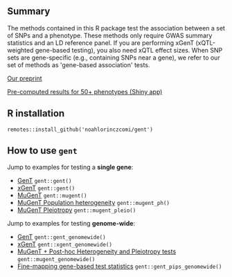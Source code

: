 ## Summary
The methods contained in this R package test the association between a set of SNPs and a phenotype. These methods only require GWAS summary statistics and an LD reference panel. If you are performing xGenT (xQTL-weighted gene-based testing), you also need xQTL effect sizes. When SNP sets are gene-specific (e.g., containing SNPs near a gene), we refer to our set of methods as 'gene-based association' tests. 

[Our preprint](https://papers.ssrn.com/sol3/papers.cfm?abstract_id=5080346)

[Pre-computed results for 50+ phenotypes (Shiny app)](https://nlorinczcomi.shinyapps.io/gent/)

## R installation
```
remotes::install_github('noahlorinczcomi/gent')
```

## How to use `gent`
Jump to examples for testing a **single gene**:
* [GenT](https://github.com/noahlorinczcomi/gent/wiki/Single%E2%80%90gene-GenT) `gent::gent()`
* [xGenT](https://github.com/noahlorinczcomi/gent/wiki/Single%E2%80%90gene-xGenT) `gent::gent()`
* [MuGenT](https://github.com/noahlorinczcomi/gent/wiki/Single%E2%80%90gene-MuGenT) `gent::mugent()`
* [MuGenT Population heterogeneity](https://github.com/noahlorinczcomi/gent/wiki/Single%E2%80%90gene-MuGenT%E2%80%90PH) `gent::mugent_ph()`
* [MuGenT Pleiotropy](https://github.com/noahlorinczcomi/gent/wiki/Single%E2%80%90gene-MuGenT%E2%80%90Pleiotropy) `gent::mugent_pleio()`

Jump to examples for testing **genome-wide**:
* [GenT](https://github.com/noahlorinczcomi/gent/wiki/Genome%E2%80%90wide-GenT) `gent::gent_genomewide()`
* [xGenT](https://github.com/noahlorinczcomi/gent/wiki/Genome%E2%80%90wide-xGenT) `gent::xgent_genomewide()`
* [MuGenT + Post-hoc Heterogeneity and Pleiotropy tests](https://github.com/noahlorinczcomi/gent/wiki/Genome%E2%80%90wide-MuGenT-&--post%E2%80%90hoc-tests) `gent::mugent_genomewide()`
* [Fine-mapping gene-based test statistics](https://github.com/noahlorinczcomi/gent/wiki/Fine%E2%80%90mapping-gene-statistics) `gent::gent_pips_genomewide()`

